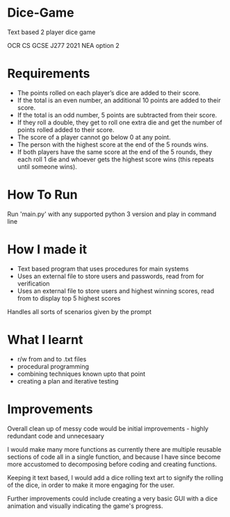 # Dice-Game
Text based 2 player dice game

OCR CS GCSE J277 2021 NEA option 2

# Requirements
- The points rolled on each player’s dice are added to their score.
- If the total is an even number, an additional 10 points are added to their score.
- If the total is an odd number, 5 points are subtracted from their score.
- If they roll a double, they get to roll one extra die and get the number of points rolled added to their score.
- The score of a player cannot go below 0 at any point.
- The person with the highest score at the end of the 5 rounds wins.
- If both  players  have  the  same  score  at  the  end  of  the  5  rounds,  they  each  roll  1  die  and  whoever gets the highest score wins (this repeats until someone wins).

# How To Run
Run 'main.py' with any supported python 3 version and play in command line

# How I made it
- Text based program that uses procedures for main systems
- Uses an external file to store users and passwords, read from for verification
- Uses an external file to store users and highest winning scores, read from to display top 5 highest scores

Handles all sorts of scenarios given by the prompt

# What I learnt
- r/w from and to .txt files
- procedural programming
- combining techniques known upto that point
- creating a plan and iterative testing

# Improvements
Overall clean up of messy code would be initial improvements - highly redundant code and unnecesaary 

I would make many more functions as currently there are multiple reusable sections of code all in a single function, and because I have since become more accustomed to decomposing before coding and creating functions.

Keeping it text based, I would add a dice rolling text art to signify the rolling of the dice, in order to make it more engaging for the user.

Further improvements could include creating a very basic GUI with a dice animation and visually indicating the game's progress.
